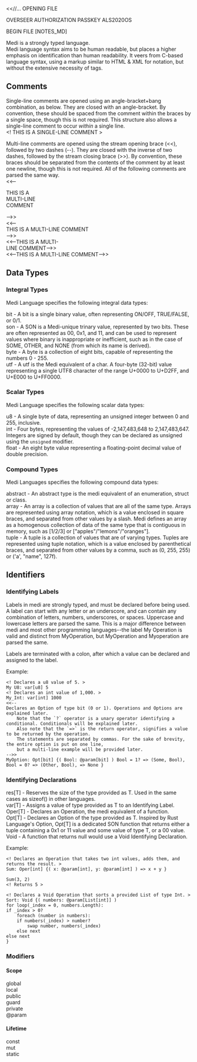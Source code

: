 <<//...
OPENING FILE

OVERSEER AUTHORIZATION PASSKEY ALS2020OS

BEGIN FILE [NOTES_MD]

Medi is a strongly typed language.  
Medi language syntax aims to be human readable, but places a higher emphasis on identification than human readability. 
It veers from C-based language syntax, using a markup similar to HTML & XML for notation, but without the extensive necessity of tags.

Comments
--------
Single-line comments are opened using an angle-bracket+bang combination, as below. They are closed with an angle-bracket.
By convention, these should be spaced from the comment within the braces by a single space, though this is not required.
This structure also allows a single-line comment to occur _within_ a single line.  
<! THIS IS A SINGLE-LINE COMMENT >

Multi-line comments are opened using the stream opening brace (<<), followed by two dashes (--). They are closed with the inverse of two
dashes, followed by the stream closing brace (>>).
By convention, these braces should be separated from the contents of the comment by at least one newline, though this is not required. All of the following comments are parsed the same way.  
<<--

THIS IS A  
MULTI-LINE  
COMMENT  

-->>  
<<--  
THIS IS A MULTI-LINE COMMENT  
-->>  
<<--THIS IS A MULTI-  
LINE COMMENT-->>  
<<--THIS IS A MULTI-LINE COMMENT-->>

Data Types
----------
### Integral Types ###
Medi Language specifies the following integral data types:

bit   - A bit is a single binary value, often representing ON/OFF, TRUE/FALSE, or 0/1.  
son   - A SON is a Medi-unique trinary value, represented by two bits.
These are often represented as 00, 0x1, and 11, and can be used to represent values where binary is inappropriate or inefficient, such as in the case of SOME, OTHER, and NONE (from which its name is derived).  
byte  - A byte is a collection of eight bits, capable of representing the numbers 0 - 255.  
utf	  - A utf is the Medi equivalent of a char.
A four-byte (32-bit) value representing a single UTF8 character of the range U+0000 to U+D2FF, and U+E000 to U+FF0000.  

### Scalar Types ###
Medi Language specifies the following scalar data types:

u8	  - A single byte of data, representing an unsigned integer between 0 and 255, inclusive.  
int	  - Four bytes, representing the values of -2,147,483,648 to 2,147,483,647. Integers are signed by default, though they can be declared as unsigned using the `unsigned` modifier.  
float - An eight byte value representing a floating-point decimal value of double precision.  

### Compound Types ###
Medi Languages specifies the following compound data types:

abstract - An abstract type is the medi equivalent of an enumeration, struct or class.  
array - An array is a collection of values that are all of the same type. Arrays are represented using array notation, which is a value enclosed in square braces, and separated from other values by a slash. Medi defines an array as a homogenous collection of data of the same type that is contiguous in memory, such as [1/2/3] or ["apples"/"lemons"/"oranges"].  
tuple - A tuple is a collection of values that are of varying types. Tuples are represented using tuple notation, which is a value enclosed by parenthetical braces, and separated from other values by a comma, such as (0, 255, 255) or ('a', "name", 127f).  

Identifiers
-----------
### Identifying Labels ###
Labels in medi are strongly typed, and must be declared before being used. A label can start with any letter or an underscore, and can contain any combination of letters, numbers, underscores, or spaces. Uppercase and lowercase letters are parsed the same. This is a major difference between medi and most other programming languages--the label My Operation is valid and distinct from MyOperation, but MyOperation and Myoperation are parsed the same.

Labels are terminated with a colon, after which a value can be declared and assigned to the label.

Example:
```
<! Declares a u8 value of 5. >
My U8: var[u8] 5
<! Declares an int value of 1,000. >
My_Int: var[int] 1000
<<--
Declares an Option of type bit (0 or 1). Operations and Options are explained later.
    Note that the `?` operator is a unary operator identifying a conditional. Conditionals will be explained later.
	Also note that the `=>` is the return operator, signifies a value to be returned by the operation.
	The statements are separated by commas. For the sake of brevity, the entire option is put on one line,
	but a multi-line example will be provided later.
-->>
MyOption: Opt[bit] {( Bool: @param[bit] ) Bool = 1? => (Some, Bool), Bool = 0? => (Other, Bool), => None }
```

### Identifying Declarations ###
res[T]	- Reserves the size of the type provided as T. Used in the same cases as sizeof() in other languages.  
var[T]	- Assigns a value of type provided as T to an Identifying Label.  
Oper[T]	- Declares an Operation, the medi equivalent of a function.  
Opt[T]	- Declares an Option of the type provided as T. Inspired by Rust Language's Option<T>, Opt[T] is a dedicated SON function that returns either a tuple containing a 0x1 or 11 value and some value of type T, or a 00 value.  
Void	- A function that returns null would use a Void Identifying Declaration.

Example:
```
<! Declares an Operation that takes two int values, adds them, and returns the result. >
Sum: Oper[int] {( x: @param[int], y: @param[int] ) => x + y }

Sum(3, 2)
<! Returns 5 >

<! Declares a Void Operation that sorts a provided List of type Int. >
Sort: Void {( numbers: @param[List[int]] )
for loop(_index = 0, numbers.Length):
if _index > 0?
	foreach (number in numbers):
	if numbers(_index) > number?
		swap number, numbers(_index)		
	else next
else next
}
```

### Modifiers ###
#### Scope ####
global  
local  
public  
guard  
private  
@param  

#### Lifetime ####
const  
mut  
static  
